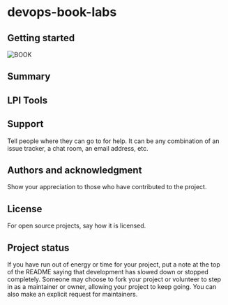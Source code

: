 # devops-book-labs



## Getting started

![BOOK](/uploads/2918a82b034080018fdf9961a534f4ba/BOOK.PNG)

## Summary


## LPI Tools





## Support
Tell people where they can go to for help. It can be any combination of an issue tracker, a chat room, an email address, etc.





## Authors and acknowledgment
Show your appreciation to those who have contributed to the project.

## License
For open source projects, say how it is licensed.

## Project status
If you have run out of energy or time for your project, put a note at the top of the README saying that development has slowed down or stopped completely. Someone may choose to fork your project or volunteer to step in as a maintainer or owner, allowing your project to keep going. You can also make an explicit request for maintainers.

